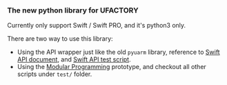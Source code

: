 ### The new python library for UFACTORY

Currently only support Swift / Swift PRO,
and it's python3 only.

There are two way to use this library:

- Using the API wrapper just like the old `pyuarm` library,
  reference to [Swift API document](doc/swift_api.md), and [Swift API test script](test/test_swift_api.py).
- Using the [Modular Programming](doc/modular.md) prototype, and checkout all other scripts under `test/` folder.


